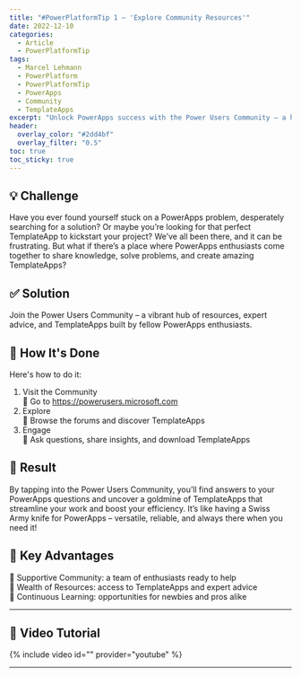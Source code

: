 ```yaml
---
title: "#PowerPlatformTip 1 – 'Explore Community Resources'"
date: 2022-12-10
categories:
  - Article
  - PowerPlatformTip
tags:
  - Marcel Lehmann
  - PowerPlatform
  - PowerPlatformTip
  - PowerApps
  - Community
  - TemplateApps
excerpt: "Unlock PowerApps success with the Power Users Community – a hub of expert advice, TemplateApps, and support to boost your productivity."
header:
  overlay_color: "#2dd4bf"
  overlay_filter: "0.5"
toc: true
toc_sticky: true
---
```


## 💡 Challenge
Have you ever found yourself stuck on a PowerApps problem, desperately searching for a solution? Or maybe you’re looking for that perfect TemplateApp to kickstart your project? We’ve all been there, and it can be frustrating. But what if there’s a place where PowerApps enthusiasts come together to share knowledge, solve problems, and create amazing TemplateApps?

## ✅ Solution
Join the Power Users Community – a vibrant hub of resources, expert advice, and TemplateApps built by fellow PowerApps enthusiasts.

## 🔧 How It's Done
Here's how to do it:
1. Visit the Community  
   🔸 Go to https://powerusers.microsoft.com  
2. Explore  
   🔸 Browse the forums and discover TemplateApps  
3. Engage  
   🔸 Ask questions, share insights, and download TemplateApps  

## 🎉 Result
By tapping into the Power Users Community, you’ll find answers to your PowerApps questions and uncover a goldmine of TemplateApps that streamline your work and boost your efficiency. It’s like having a Swiss Army knife for PowerApps – versatile, reliable, and always there when you need it!

## 🌟 Key Advantages
🔸 Supportive Community: a team of enthusiasts ready to help  
🔸 Wealth of Resources: access to TemplateApps and expert advice  
🔸 Continuous Learning: opportunities for newbies and pros alike

---

## 🎥 Video Tutorial
{% include video id="" provider="youtube" %}

---
